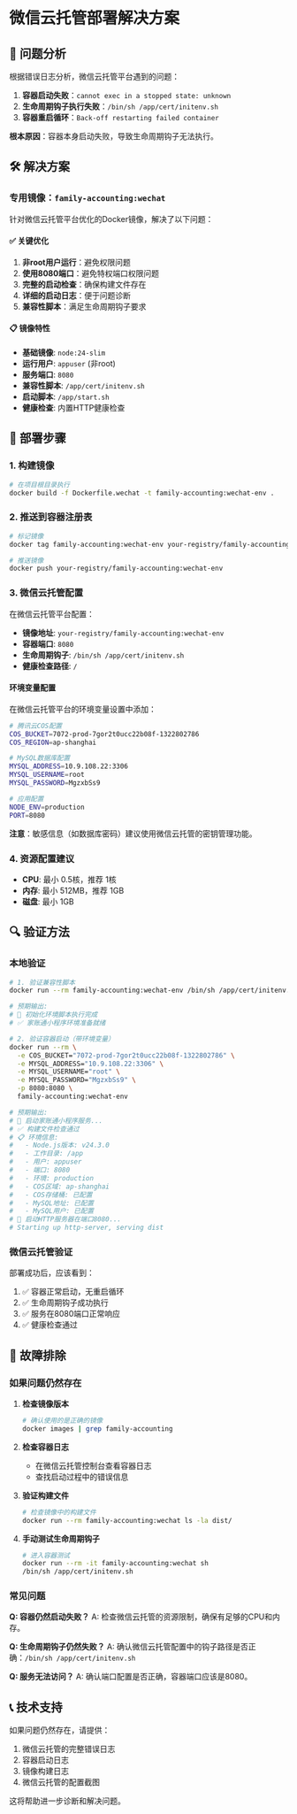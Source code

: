 # 微信云托管部署解决方案

## 🎯 问题分析

根据错误日志分析，微信云托管平台遇到的问题：

1. **容器启动失败**：`cannot exec in a stopped state: unknown`
2. **生命周期钩子执行失败**：`/bin/sh /app/cert/initenv.sh`
3. **容器重启循环**：`Back-off restarting failed container`

**根本原因**：容器本身启动失败，导致生命周期钩子无法执行。

## 🛠️ 解决方案

### 专用镜像：`family-accounting:wechat`

针对微信云托管平台优化的Docker镜像，解决了以下问题：

#### ✅ 关键优化

1. **非root用户运行**：避免权限问题
2. **使用8080端口**：避免特权端口权限问题
3. **完整的启动检查**：确保构建文件存在
4. **详细的启动日志**：便于问题诊断
5. **兼容性脚本**：满足生命周期钩子要求

#### 📋 镜像特性

- **基础镜像**: `node:24-slim`
- **运行用户**: `appuser` (非root)
- **服务端口**: `8080`
- **兼容性脚本**: `/app/cert/initenv.sh`
- **启动脚本**: `/app/start.sh`
- **健康检查**: 内置HTTP健康检查

## 🚀 部署步骤

### 1. 构建镜像

```bash
# 在项目根目录执行
docker build -f Dockerfile.wechat -t family-accounting:wechat-env .
```

### 2. 推送到容器注册表

```bash
# 标记镜像
docker tag family-accounting:wechat-env your-registry/family-accounting:wechat-env

# 推送镜像
docker push your-registry/family-accounting:wechat-env
```

### 3. 微信云托管配置

在微信云托管平台配置：

- **镜像地址**: `your-registry/family-accounting:wechat-env`
- **容器端口**: `8080`
- **生命周期钩子**: `/bin/sh /app/cert/initenv.sh`
- **健康检查路径**: `/`

#### 环境变量配置

在微信云托管平台的环境变量设置中添加：

```bash
# 腾讯云COS配置
COS_BUCKET=7072-prod-7gor2t0ucc22b08f-1322802786
COS_REGION=ap-shanghai

# MySQL数据库配置
MYSQL_ADDRESS=10.9.108.22:3306
MYSQL_USERNAME=root
MYSQL_PASSWORD=MgzxbSs9

# 应用配置
NODE_ENV=production
PORT=8080
```

**注意**：敏感信息（如数据库密码）建议使用微信云托管的密钥管理功能。

### 4. 资源配置建议

- **CPU**: 最小 0.5核，推荐 1核
- **内存**: 最小 512MB，推荐 1GB
- **磁盘**: 最小 1GB

## 🔍 验证方法

### 本地验证

```bash
# 1. 验证兼容性脚本
docker run --rm family-accounting:wechat-env /bin/sh /app/cert/initenv.sh

# 预期输出:
# 🔧 初始化环境脚本执行完成
# ✅ 家账通小程序环境准备就绪

# 2. 验证容器启动（带环境变量）
docker run --rm \
  -e COS_BUCKET="7072-prod-7gor2t0ucc22b08f-1322802786" \
  -e MYSQL_ADDRESS="10.9.108.22:3306" \
  -e MYSQL_USERNAME="root" \
  -e MYSQL_PASSWORD="MgzxbSs9" \
  -p 8080:8080 \
  family-accounting:wechat-env

# 预期输出:
# 🚀 启动家账通小程序服务...
# ✅ 构建文件检查通过
# 📋 环境信息:
#   - Node.js版本: v24.3.0
#   - 工作目录: /app
#   - 用户: appuser
#   - 端口: 8080
#   - 环境: production
#   - COS区域: ap-shanghai
#   - COS存储桶: 已配置
#   - MySQL地址: 已配置
#   - MySQL用户: 已配置
# 🌟 启动HTTP服务器在端口8080...
# Starting up http-server, serving dist
```

### 微信云托管验证

部署成功后，应该看到：

1. ✅ 容器正常启动，无重启循环
2. ✅ 生命周期钩子成功执行
3. ✅ 服务在8080端口正常响应
4. ✅ 健康检查通过

## 🔧 故障排除

### 如果问题仍然存在

1. **检查镜像版本**
   ```bash
   # 确认使用的是正确的镜像
   docker images | grep family-accounting
   ```

2. **检查容器日志**
   - 在微信云托管控制台查看容器日志
   - 查找启动过程中的错误信息

3. **验证构建文件**
   ```bash
   # 检查镜像中的构建文件
   docker run --rm family-accounting:wechat ls -la dist/
   ```

4. **手动测试生命周期钩子**
   ```bash
   # 进入容器测试
   docker run --rm -it family-accounting:wechat sh
   /bin/sh /app/cert/initenv.sh
   ```

### 常见问题

**Q: 容器仍然启动失败？**
A: 检查微信云托管的资源限制，确保有足够的CPU和内存。

**Q: 生命周期钩子仍然失败？**
A: 确认微信云托管配置中的钩子路径是否正确：`/bin/sh /app/cert/initenv.sh`

**Q: 服务无法访问？**
A: 确认端口配置是否正确，容器端口应该是8080。

## 📞 技术支持

如果问题仍然存在，请提供：

1. 微信云托管的完整错误日志
2. 容器启动日志
3. 镜像构建日志
4. 微信云托管的配置截图

这将帮助进一步诊断和解决问题。
